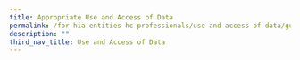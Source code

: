 ```yaml
---
title: Appropriate Use and Access of Data
permalink: /for-hia-entities-hc-professionals/use-and-access-of-data/guidelines/
description: ""
third_nav_title: Use and Access of Data
---
```

